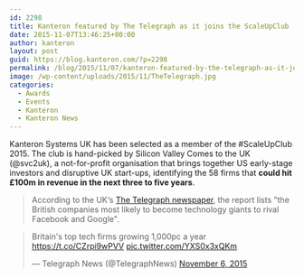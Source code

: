 ```yaml
---
id: 2298
title: Kanteron featured by The Telegraph as it joins the ScaleUpClub
date: 2015-11-07T13:46:25+00:00
author: kanteron
layout: post
guid: https://blog.kanteron.com/?p=2298
permalink: /blog/2015/11/07/kanteron-featured-by-the-telegraph-as-it-joins-the-scaleupclub/
image: /wp-content/uploads/2015/11/TheTelegraph.jpg
categories:
  - Awards
  - Events
  - Kanteron
  - Kanteron News
---
```

Kanteron Systems UK has been selected as a member of the #ScaleUpClub 2015. The club is hand-picked by Silicon Valley Comes to the UK (@svc2uk), a not-for-profit organisation that brings together US early-stage investors and disruptive UK start-ups, identifying the 58 firms that **could hit £100m in revenue in the next three to five years**.

> According to the UK‘s <a href="https://www.telegraph.co.uk/finance/businessclub/technology/11977778/Britains-top-tech-firms-growing-1000pc-a-year.html" target="_blank">The Telegraph newspaper</a>, the report lists "the British companies most likely to become technology giants to rival Facebook and Google".

<blockquote class="twitter-tweet" width="550">
  <p lang="en" dir="ltr">
    Britain's top tech firms growing 1,000pc a year <a href="https://t.co/CZrpi9wPVV">https://t.co/CZrpi9wPVV</a> <a href="https://t.co/YXS0x3xQKm">pic.twitter.com/YXS0x3xQKm</a>
  </p>
  
  <p>
    &mdash; Telegraph News (@TelegraphNews) <a href="https://twitter.com/TelegraphNews/status/662502091458396161">November 6, 2015</a>
  </p>
</blockquote>



<span class="embed-youtube" style="text-align:center; display: block;"></span>